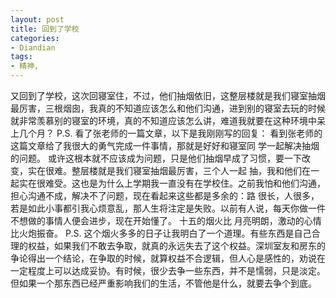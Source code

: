 ```yaml
---
layout: post
title: 回到了学校
categories:
- Diandian
tags:
- 精神, 
---
```

又回到了学校，这次回寝室住，不过，他们抽烟依旧，这整层楼就是我们寝室抽烟最厉害，三根烟囱，我真的不知道应该怎么和他们沟通，进到别的寝室去玩的时候就非常羡慕别的寝室的环境，真的不知道应该怎么讲，难道我就要在这种环境中呆上几个月？ P.S. 看了张老师的一篇文章，以下是我刚刚写的回复： 看到张老师的这篇文章给了我很大的勇气完成一件事情，那就是好好和寝室同 学一起解决抽烟的问题。 或许这根本就不应该成为问题，只是他们抽烟早成了习惯，要一下改变，实在很难。整层楼就是我们寝室抽烟最厉害，三个人一起 抽，我和他们在一起实在很难受。这也是为什么上学期我一直没有在学校住。之前我怕和他们沟通，担心沟通不成，解决不了问题，现在看起来这些都是多余的：路 很长，人很多，若是如此小事都引我心烦意乱，那人生将注定是失败。以前有人说，每天你做一件不想做的事情人便会进步，现在开始懂了。 十五的烟火比 月亮明朗，激动的心情比火炮振奋。 P.S. 这个烟火多多的日子让我明白了一个道理。有些东西是自己合理的权益，如果我们不敢去争取，就真的永远失去了这个权益。深圳室友和房东的争论得出一个结论，在争取的时候，就算权益不合逻辑，但人心是感性的，劝说在一定程度上可以达成妥协。有时候，很少去争一些东西，并不是懦弱，只是淡定。但如果一个那东西已经严重影响我们的生活，不管他是什么，就要去争个到底。